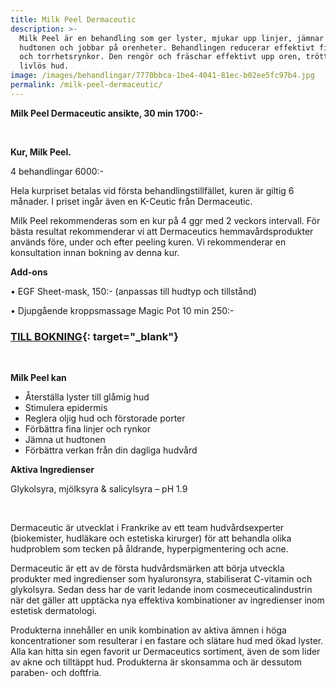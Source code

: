 ```yaml
---
title: Milk Peel Dermaceutic
description: >-
  Milk Peel är en behandling som ger lyster, mjukar upp linjer, jämnar ut
  hudtonen och jobbar på orenheter. Behandlingen reducerar effektivt fina linjer
  och torrhetsrynkor. Den rengör och fräschar effektivt upp oren, trött och
  livlös hud.
image: /images/behandlingar/7770bbca-1be4-4041-81ec-b02ee5fc97b4.jpg
permalink: /milk-peel-dermaceutic/
---
```


**Milk Peel Dermaceutic ansikte, 30 min 1700:-&nbsp;**

&nbsp;

**Kur, Milk Peel.**

4 behandlingar 6000:-

Hela kurpriset betalas vid första behandlingstillfället, kuren är giltig 6 m&aring;nader. I priset ing&aring;r även en K-Ceutic fr&aring;n Dermaceutic.

Milk Peel rekommenderas som en kur p&aring; 4 ggr med 2 veckors intervall. För bästa resultat rekommenderar vi att Dermaceutics hemmav&aring;rdsprodukter används före, under och efter peeling kuren. Vi rekommenderar en konsultation innan bokning av denna kur.

**Add-ons&nbsp;**

• EGF Sheet-mask, 150:- (anpassas till hudtyp och tillst&aring;nd)

• Djupg&aring;ende kroppsmassage Magic Pot 10 min 250:-

### [TILL BOKNING](https://pipershudvard.com/kontakta-oss/){: target="_blank"}

&nbsp;

**Milk Peel kan**

* &Aring;terställa lyster till gl&aring;mig hud
* Stimulera epidermis
* Reglera oljig hud och förstorade porter
* Förbättra fina linjer och rynkor
* Jämna ut hudtonen
* Förbättra verkan fr&aring;n din dagliga hudv&aring;rd

**Aktiva Ingredienser**

Glykolsyra, mjölksyra & salicylsyra – pH 1.9

&nbsp;

Dermaceutic är utvecklat i Frankrike av ett team hudv&aring;rdsexperter (biokemister, hudläkare och estetiska kirurger) för att behandla olika hudproblem som tecken p&aring; &aring;ldrande, hyperpigmentering och acne.

Dermaceutic är ett av de första hudv&aring;rdsmärken att börja utveckla produkter med ingredienser som hyaluronsyra, stabiliserat C-vitamin och glykolsyra. Sedan dess har de varit ledande inom cosmeceuticalindustrin när det gäller att upptäcka nya effektiva kombinationer av ingredienser inom estetisk dermatologi.

Produkterna inneh&aring;ller en unik kombination av aktiva ämnen i höga koncentrationer som resulterar i en fastare och slätare hud med ökad lyster. Alla kan hitta sin egen favorit ur Dermaceutics sortiment, även de som lider av akne och tilltäppt hud. Produkterna är skonsamma och är dessutom paraben- och doftfria.
